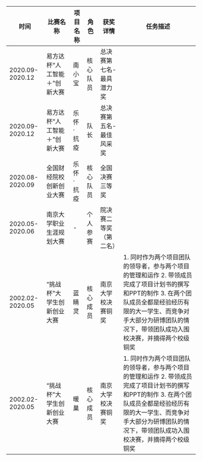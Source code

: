 | 时间            | 比赛名称                     | 项目名称  | 角色     | 获奖详情                | 任务描述                                                     |
| --------------- | ---------------------------- | --------- | -------- | ----------------------- | ------------------------------------------------------------ |
| 2020.09-2020.12 | 易方达杯“人工智能＋”创新大赛 | 南小宝    | 核心队员 | 总决赛第七名-最具潜力奖 |                                                              |
| 2020.09-2020.12 | 易方达杯“人工智能＋”创新大赛 | 乐怀·抗疫 | 队长     | 总决赛第五名-最佳风采奖 |                                                              |
| 2020.08-2020.09 | 全国财经院校创新创业大赛     | 乐怀·抗疫 | 核心队员 | 全国决赛三等奖          |                                                              |
| 2020.05-2020.06 | 南京大学职业生涯规划大赛     | -         | 个人参赛 | 院决赛二等奖（第二名）  |                                                              |
| 2002.02-2020.05 | “挑战杯”大学生创新创业大赛   | 蓝睛灵    | 核心成员 | 南京大学校决赛铜奖      | 1. 同时作为两个项目团队的领导者，参与两个项目的管理和运作 2. 带领成员完成了项目计划书的撰写和PPT的制作 3. 在两个团队成员全都是经验经历有限的大一学生、而竞争对手大部分为研博团队的情况下，带领团队成功入围校决赛，并摘得两个校级铜奖 |
| 2002.02-2020.05 | “挑战杯”大学生创新创业大赛   | 暖巢      | 核心成员 | 南京大学校决赛铜奖      | 1. 同时作为两个项目团队的领导者，参与两个项目的管理和运作 2. 带领成员完成了项目计划书的撰写和PPT的制作 3. 在两个团队成员全都是经验经历有限的大一学生、而竞争对手大部分为研博团队的情况下，带领团队成功入围校决赛，并摘得两个校级铜奖 |